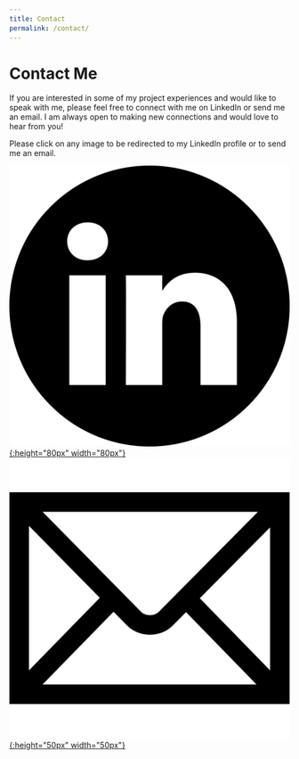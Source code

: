 ```yaml
---
title: Contact
permalink: /contact/
---
```


# Contact Me

If you are interested in some of my project experiences and would like to speak with me, please feel free to connect with me on LinkedIn or send me an email. I am always open to making new connections and would love to hear from you!

Please click on any image to be redirected to my LinkedIn profile or to send me an email.

[![LinkedIn](assets/img/LinkedInLogo.png){:height="80px" width="80px"}](https://www.linkedin.com/in/hasan-khan-2000/)
[![Email](assets/img/email_logo.png){:height="50px" width="50px"}](mailto:hakhan2000@gmail.com)
